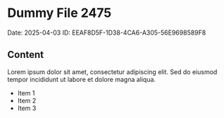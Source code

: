 # Dummy File 2475

Date: 2025-04-03
ID: EEAF8D5F-1D38-4CA6-A305-56E9698589F8

## Content

Lorem ipsum dolor sit amet, consectetur adipiscing elit.
Sed do eiusmod tempor incididunt ut labore et dolore magna aliqua.

* Item 1
* Item 2
* Item 3
